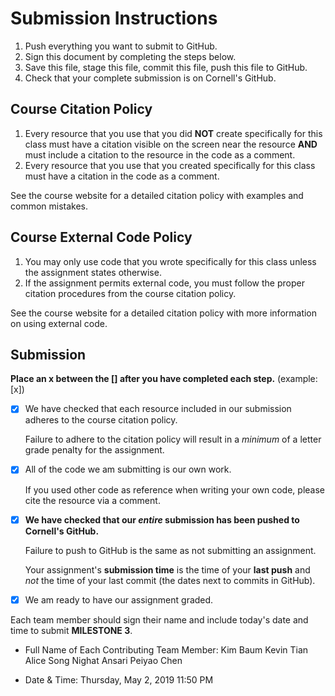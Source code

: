 # Submission Instructions

1. Push everything you want to submit to GitHub.
2. Sign this document by completing the steps below.
3. Save this file, stage this file, commit this file, push this file to GitHub.
4. Check that your complete submission is on Cornell's GitHub.

## Course Citation Policy

1. Every resource that you use that you did **NOT** create specifically for this class must have a citation visible on the screen near the resource **AND** must include a citation to the resource in the code as a comment.
2. Every resource that you use that you created specifically for this class must have a citation in the code as a comment.

See the course website for a detailed citation policy with examples and common mistakes.

## Course External Code Policy

1. You may only use code that you wrote specifically for this class unless the assignment states otherwise.
2. If the assignment permits external code, you must follow the proper citation procedures from the course citation policy.

See the course website for a detailed citation policy with more information on using external code.

## Submission

**Place an x between the [] after you have completed each step.** (example: [x])

- [x] We have checked that each resource included in our submission adheres to the course citation policy.

  Failure to adhere to the citation policy will result in a _minimum_ of a letter grade penalty for the assignment.

- [x] All of the code we am submitting is our own work.

  If you used other code as reference when writing your own code, please cite the resource via a comment.

- [x] **We have checked that our _entire_ submission has been pushed to Cornell's GitHub.**

  Failure to push to GitHub is the same as not submitting an assignment.

  Your assignment's **submission time** is the time of your **last push** and _not_ the time of your last commit (the dates next to commits in GitHub).

- [x] We am ready to have our assignment graded.

Each team member should sign their name and include today's date and time to submit **MILESTONE 3**.

- Full Name of Each Contributing Team Member:
  Kim Baum
  Kevin Tian
  Alice Song
  Nighat Ansari
  Peiyao Chen

- Date & Time: Thursday, May 2, 2019 11:50 PM
